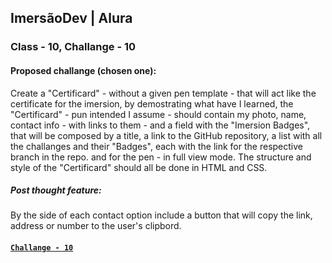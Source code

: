 ## ImersãoDev | Alura

### Class - 10, Challange - 10

#### Proposed challange (chosen one):

Create a "Certificard" - without a given pen template - that will act like the certificate for the imersion, by demostrating what have I learned, the "Certificard" - pun intended I assume - should contain my photo, name, contact info - with links to them - and a field with the "Imersion Badges", that will be composed by a title, a link to the GitHub repository, a list with all the challanges and their "Badges", each with the link for the respective branch in the repo. and for the pen - in full view mode. The structure and style of the "Certificard" should all be done in HTML and CSS.

##### Post thought feature:

By the side of each contact option include a button that will copy the link, address or number to the user's clipbord.

#### [`Challange - 10`](https://codepen.io/lifrey/full/YzNQGEJ "Challange#10 of ImersaoDev|Alura coded in codepen.io online code editor")